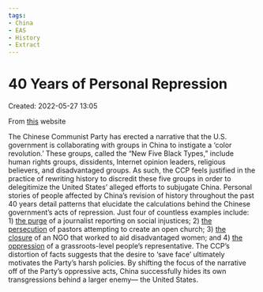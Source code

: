 ```yaml
---
tags:
- China
- EAS
- History
- Extract
---
```

# 40 Years of Personal Repression 
Created: 2022-05-27 13:05  

From [this](https://project2049.net/2017/07/19/1984-with-chinese-characteristics-how-china-rewrites-history/) website 

The Chinese Communist Party has erected a narrative that the U.S. government is collaborating with groups in China to instigate a ‘color revolution.’ These groups, called the “New Five Black Types,” include human rights groups, dissidents, Internet opinion leaders, religious believers, and disadvantaged groups. As such, the CCP feels justified in the practice of rewriting history to discredit these five groups in order to delegitimize the United States’ alleged efforts to subjugate China. Personal stories of people affected by China’s revision of history throughout the past 40 years detail patterns that elucidate the calculations behind the Chinese government’s acts of repression. Just four of countless examples include: 1) [the purge](https://chinachange.org/2016/12/15/the-fate-of-press-freedom-in-chinas-era-of-reform-and-opening-up-an-interview-with-chang-ping/) of a journalist reporting on social injustices; 2) [the persecution](https://chinachange.org/?s=living+stone+church+guiyang&submit=) of pastors attempting to create an open church; 3) [the closure](https://chinachange.org/2016/02/14/guo-jianmei-zhongze-and-the-empowerment-of-women-in-china/) of an NGO that worked to aid disadvantaged women; and 4) [the oppression](https://chinachange.org/2016/10/22/record-number-of-beijing-residents-declare-their-independent-candidacy-for-local-peoples-congress-seats/) of a grassroots-level people’s representative. The CCP’s distortion of facts suggests that the desire to ‘save face’ ultimately motivates the Party’s harsh policies. By shifting the focus of the narrative off of the Party’s oppressive acts, China successfully hides its own transgressions behind a larger enemy— the United States.